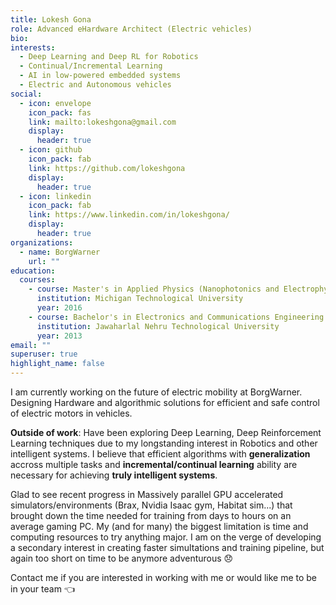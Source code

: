 ```yaml
---
title: Lokesh Gona
role: Advanced eHardware Architect (Electric vehicles)
bio: 
interests:
  - Deep Learning and Deep RL for Robotics
  - Continual/Incremental Learning
  - AI in low-powered embedded systems
  - Electric and Autonomous vehicles
social:
  - icon: envelope
    icon_pack: fas
    link: mailto:lokeshgona@gmail.com
    display:
      header: true
  - icon: github
    icon_pack: fab
    link: https://github.com/lokeshgona
    display:
      header: true
  - icon: linkedin
    icon_pack: fab
    link: https://www.linkedin.com/in/lokeshgona/
    display:
      header: true
organizations:
  - name: BorgWarner
    url: ""
education:
  courses:
    - course: Master's in Applied Physics (Nanophotonics and Electrophysics)
      institution: Michigan Technological University
      year: 2016
    - course: Bachelor's in Electronics and Communications Engineering
      institution: Jawaharlal Nehru Technological University
      year: 2013
email: ""
superuser: true
highlight_name: false
---
```

I am currently working on the future of electric mobility at BorgWarner. Designing Hardware and algorithmic solutions for efficient and safe control of electric motors in vehicles.

__Outside of work__: Have been exploring Deep Learning, Deep Reinforcement Learning techniques due to my longstanding interest in Robotics and other intelligent systems. I believe that efficient algorithms with **generalization** accross multiple tasks and **incremental/continual learning** ability are necessary for achieving **truly intelligent systems**.

Glad to see recent progress in Massively parallel GPU accelerated simulators/environments (Brax, Nvidia Isaac gym, Habitat sim...) that brought down the time needed for training from days to hours on an average gaming PC. My (and for many) the biggest limitation is time and computing resources to try anything major. I am on the verge of developing a secondary interest in creating faster simultations and training pipeline, but again too short on time to be anymore adventurous :disappointed:

Contact me if you are interested in working with me or would like me to be in your team :point_left:


<!--{{< icon name="download" pack="fas" >}} Download my {{< staticref "uploads/demo_resume.pdf" "newtab" >}}resumé{{< /staticref >}}.-->
